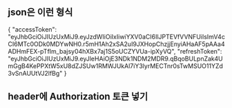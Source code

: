## json은 이런 형식
{
  "accessToken": "eyJhbGciOiJIUzUxMiJ9.eyJzdWIiOiIxIiwiYXV0aCI6IlJPTEVfVVNFUiIsImV4cCI6MTc0ODk0MDYwNH0.r5mH1Ah2xSA2uI9JXHopChzjjEnyiAHaAF5pAAa4ADHmFEX-pTfIm_bajsy04hXBx7aj1S5oUCZYVUa-ipXyVQ",
  "refreshToken": "eyJhbGciOiJIUzUxMiJ9.eyJleHAiOjE3NDk1NDM2MDR9.qBqoBULpnZak4UmGgB4KePPXtW5xU8dZJSUw1RMWJUkAl7iY3lyrMECTnr0sTwMSUO11YZd3vSnAUUtVJ2lfBg"
}

## header에 Authorization 토큰 넣기
